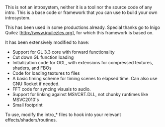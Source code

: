 This is not an introsystem, neither it is a tool nor the
source code of any intro. This is a base code or framework
that you can use to build your own introsystem. 

This has been used in some productions already.
Special thanks go to Inigo Quilez [http://www.iquilezles.org], for which this framework is based on.

It has been extensively modified to have:
 
* Support for GL 3.3 core with forward functionality
* Cut down GL function loading
* Initialization code for OGL, with extensions for compressed textures, shaders, and FBOs
* Code for loading textures to files
* A basic timing scheme for timing scenes to elapsed time. Can also use GNU Rocket if needed.
* FFT code for syncing visuals to audio.
* Support for linking against MSVCRT.DLL, not chunky runtimes like MSVC2010's
* Small footprint 

To use, modify the intro_* files to hook into your relevant effects/shaders/routines. 


 
